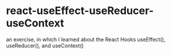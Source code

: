 # react-useEffect-useReducer-useContext
an exercise, in which I learned about the React Hooks useEffect(), useReducer(), and useContext()
